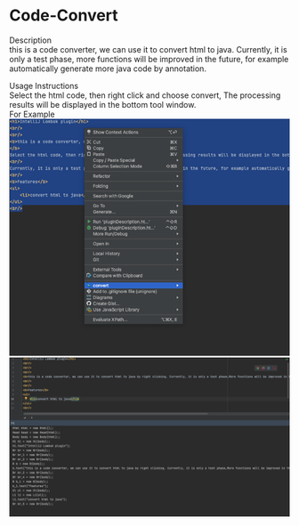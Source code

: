 # Code-Convert

Description<br/>
this is a code converter, we can use it to convert html to java. Currently, it is only a test phase, more functions will be improved in the future, for example automatically generate more java code by annotation.

Usage Instructions<br/>
Select the html code, then right click and choose convert, The processing results will be displayed in the bottom tool window.
<br/>
For Example<br/>
![image](https://raw.githubusercontent.com/guotuantuan/Code-Convert/main/img/Usage.png)
<br/>
![image](https://raw.githubusercontent.com/guotuantuan/Code-Convert/main/img/img.png)






